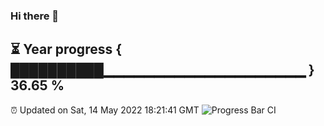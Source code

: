 ### Hi there 👋
⏳ Year progress { ██████████▁▁▁▁▁▁▁▁▁▁▁▁▁▁▁▁▁▁▁▁ } 36.65 %
---
⏰ Updated on Sat, 14 May 2022 18:21:41 GMT
![Progress Bar CI](https://github.com/liununu/liununu/workflows/Progress%20Bar%20CI/badge.svg)
